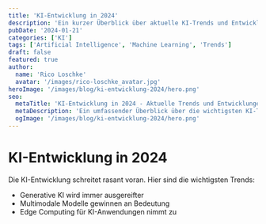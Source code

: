 ```yaml
---
title: 'KI-Entwicklung in 2024'
description: 'Ein kurzer Überblick über aktuelle KI-Trends und Entwicklungen im Bereich der künstlichen Intelligenz für das Jahr 2024'
pubDate: '2024-01-21'
categories: ['KI']
tags: ['Artificial Intelligence', 'Machine Learning', 'Trends']
draft: false
featured: true
author:
  name: 'Rico Loschke'
  avatar: '/images/rico-loschke_avatar.jpg'
heroImage: '/images/blog/ki-entwicklung-2024/hero.png'
seo:
  metaTitle: 'KI-Entwicklung in 2024 - Aktuelle Trends und Entwicklungen'
  metaDescription: 'Ein umfassender Überblick über die wichtigsten KI-Trends und Entwicklungen im Jahr 2024, von generativer KI bis Edge Computing.'
  ogImage: '/images/blog/ki-entwicklung-2024/hero.png'
---
```


# KI-Entwicklung in 2024

Die KI-Entwicklung schreitet rasant voran. Hier sind die wichtigsten Trends:

- Generative KI wird immer ausgereifter
- Multimodale Modelle gewinnen an Bedeutung
- Edge Computing für KI-Anwendungen nimmt zu
